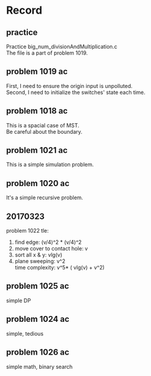 # Record  

## practice    
Practice big_num_divisionAndMultiplication.c  
The file is a part of problem 1019.  
  
## problem 1019 ac  
First, I need to ensure the origin input is unpolluted.  
Second, I need to initialize the switches' state each time.  
  
## problem 1018 ac  
This is a spacial case of MST.  
Be careful about the boundary.  
  
## problem 1021 ac  
This is a simple simulation problem.  
  
## problem 1020 ac  
It's a simple recursive problem.  
  
## 20170323  
problem 1022 tle:  
1. find edge: (v/4)^2 * (v/4)^2  
2. move cover to contact hole: v  
3. sort all x & y: vlg(v)  
4. plane sweeping: v^2  
time complexity: v^5* ( vlg(v) + v^2)  
  
## problem 1025 ac  
simple DP  
  
## problem 1024 ac  
simple, tedious  
  
## problem 1026 ac  
simple math, binary search  
